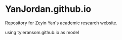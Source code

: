 # YanJordan.github.io
Repository for Zeyin Yan's academic research website.


using tyleransom.github.io as model